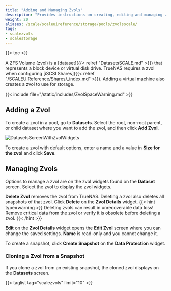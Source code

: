 ```yaml
---
title: "Adding and Managing Zvols"
description: "Provides instructions on creating, editing and managing zvols."
weight: 20
aliases: /scale/scaleuireference/storage/pools/zvolsscale/
tags: 
- scalezvols
- scalestorage
---
```


{{< toc >}}

A ZFS Volume (zvol) is a [dataset]({{< relref "DatasetsSCALE.md" >}}) that represents a block device or virtual disk drive.
TrueNAS requires a zvol when configuring [iSCSI Shares]({{< relref "/SCALEUIReference/Shares/_index.md" >}}). Adding a virtual machine also creates a zvol to use for storage.

{{< include file="/static/includes/ZvolSpaceWarning.md" >}}

## Adding a Zvol

To create a zvol in a pool, go to **Datasets**. Select the root, non-root parent, or child dataset where you want to add the zvol, and then click **Add Zvol**.

![DatasetsScreenWithZvolWidgets](/images/SCALE/22.12/DatasetsScreenWithZvolWidgets.png "Dataset Tree Table and Zvol Widgets")

To create a zvol with default options, enter a name and a value in **Size for the zvol** and click **Save**.

## Managing Zvols

Options to manage a zvol are on the zvol widgets found on the **Dataset** screen. Select the zvol to display the zvol widgets.

**Delete Zvol** removes the zvol from TrueNAS. Deleting a zvol also deletes all snapshots of that zvol. Click **Delete** on the **Zvol Details** widget.
{{< hint type=warning >}}
Deleting zvols can result in unrecoverable data loss!
Remove critical data from the zvol or verify it is obsolete before deleting a zvol.
{{< /hint >}}

**Edit** on the **Zvol Details** widget opens the **Edit Zvol** screen where you can change the saved settings. **Name** is read-only and you cannot change it.

To create a snapshot, click **Create Snapshot** on the **Data Protection** widget.

### Cloning a Zvol from a Snapshot

If you clone a zvol from an existing snapshot, the cloned zvol displays on the **Datasets** screen.

{{< taglist tag="scalezvols" limit="10" >}}